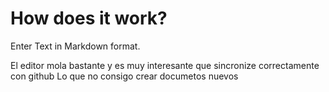# How does it work?

Enter Text in Markdown format.

El editor mola bastante y es muy interesante que sincronize correctamente con github
Lo que no consigo crear documetos nuevos
